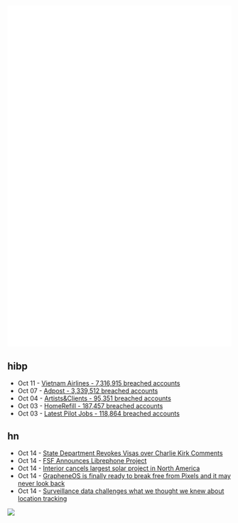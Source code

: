 ![Metrics](https://raw.githubusercontent.com/phixion/phixion/master/metrics.svg)

## hibp

<!--
for https://github.com/phixion/phixion/blob/main/.github/workflows/feeds.yml
-->
<!--START_SECTION:haveibeenpwnd-->
- Oct 11 - [Vietnam Airlines - 7,316,915 breached accounts](https://haveibeenpwned.com/Breach/VietnamAirlines)
- Oct 07 - [Adpost - 3,339,512 breached accounts](https://haveibeenpwned.com/Breach/Adpost)
- Oct 04 - [Artists&Clients - 95,351 breached accounts](https://haveibeenpwned.com/Breach/ArtistsNClients)
- Oct 03 - [HomeRefill - 187,457 breached accounts](https://haveibeenpwned.com/Breach/HomeRefill)
- Oct 03 - [Latest Pilot Jobs - 118,864 breached accounts](https://haveibeenpwned.com/Breach/LatestPilotJobs)
<!--END_SECTION:haveibeenpwnd-->

## hn

<!--
for https://github.com/phixion/phixion/blob/main/.github/workflows/feeds.yml
-->
<!--START_SECTION:hn-->
- Oct 14 - [State Department Revokes Visas over Charlie Kirk Comments](https://www.wsj.com/politics/state-department-revokes-visas-over-charlie-kirk-comments-3c30d9ae)
- Oct 14 - [FSF Announces Librephone Project](https://www.fsf.org/news/librephone-project)
- Oct 14 - [Interior cancels largest solar project in North America](https://www.politico.com/news/2025/10/10/trump-interior-department-cancels-largest-solar-project-in-north-america-00602071)
- Oct 14 - [GrapheneOS is finally ready to break free from Pixels and it may never look back](https://www.androidauthority.com/graphene-os-major-android-oem-partnership-3606853/)
- Oct 14 - [Surveillance data challenges what we thought we knew about location tracking](https://www.lighthousereports.com/investigation/surveillance-secrets/)
<!--END_SECTION:hn-->

<!--
for https://yhype.me
-->
![](https://hit.yhype.me/github/profile?user_id=13013670)
